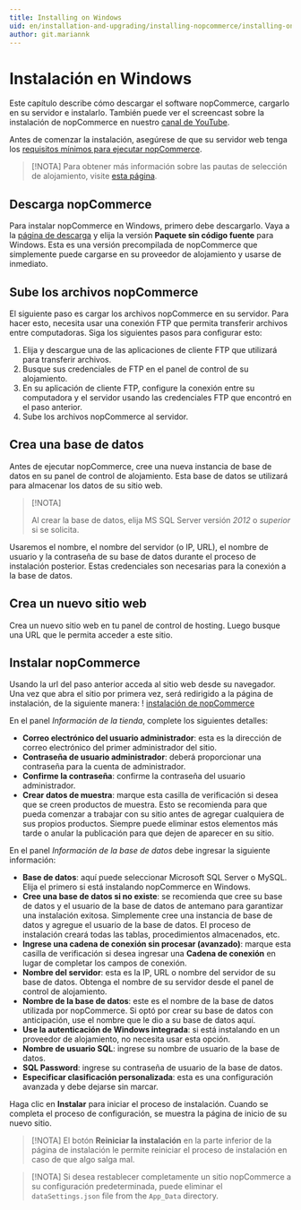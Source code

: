 ```yaml
---
title: Installing on Windows
uid: en/installation-and-upgrading/installing-nopcommerce/installing-on-windows
author: git.mariannk
---
```


# Instalación en Windows

Este capítulo describe cómo descargar el software nopCommerce, cargarlo en su servidor e instalarlo. También puede ver el screencast sobre la instalación de nopCommerce en nuestro [canal de YouTube](https://www.youtube.com/watch?v=L7NGodeB9sQ).

Antes de comenzar la instalación, asegúrese de que su servidor web tenga los [requisitos mínimos para ejecutar nopCommerce](xref:en/installation-and-upgrade/technology-and-system-requirements).

> [!NOTA]
> Para obtener más información sobre las pautas de selección de alojamiento, visite [esta página](xref:en/installation-and-upgrade/installation-nopcommerce/choose-a-hosting-company).

## Descarga nopCommerce
Para instalar nopCommerce en Windows, primero debe descargarlo. Vaya a la [página de descarga](https://www.nopcommerce.com/download-nopcommerce) y elija la versión **Paquete sin código fuente** para Windows. Esta es una versión precompilada de nopCommerce que simplemente puede cargarse en su proveedor de alojamiento y usarse de inmediato.

## Sube los archivos nopCommerce
El siguiente paso es cargar los archivos nopCommerce en su servidor. Para hacer esto, necesita usar una conexión FTP que permita transferir archivos entre computadoras. Siga los siguientes pasos para configurar esto:
1. Elija y descargue una de las aplicaciones de cliente FTP que utilizará para transferir archivos.
1. Busque sus credenciales de FTP en el panel de control de su alojamiento.
1. En su aplicación de cliente FTP, configure la conexión entre su computadora y el servidor usando las credenciales FTP que encontró en el paso anterior.
1. Sube los archivos nopCommerce al servidor.

## Crea una base de datos
Antes de ejecutar nopCommerce, cree una nueva instancia de base de datos en su panel de control de alojamiento. Esta base de datos se utilizará para almacenar los datos de su sitio web.

> [!NOTA]
>
> Al crear la base de datos, elija MS SQL Server versión *2012* o *superior* si se solicita.

Usaremos el nombre, el nombre del servidor (o IP, URL), el nombre de usuario y la contraseña de su base de datos durante el proceso de instalación posterior. Estas credenciales son necesarias para la conexión a la base de datos.

## Crea un nuevo sitio web
Crea un nuevo sitio web en tu panel de control de hosting. Luego busque una URL que le permita acceder a este sitio.

## Instalar nopCommerce
Usando la url del paso anterior acceda al sitio web desde su navegador.
Una vez que abra el sitio por primera vez, será redirigido a la página de instalación, de la siguiente manera:
! [instalación de nopCommerce](_static/installation-local/installation.jpg)

En el panel *Información de la tienda*, complete los siguientes detalles:
* **Correo electrónico del usuario administrador**: esta es la dirección de correo electrónico del primer administrador del sitio.
* **Contraseña de usuario administrador**: deberá proporcionar una contraseña para la cuenta de administrador.
* **Confirme la contraseña**: confirme la contraseña del usuario administrador.
* **Crear datos de muestra**: marque esta casilla de verificación si desea que se creen productos de muestra. Esto se recomienda para que pueda comenzar a trabajar con su sitio antes de agregar cualquiera de sus propios productos. Siempre puede eliminar estos elementos más tarde o anular la publicación para que dejen de aparecer en su sitio.

En el panel *Información de la base de datos* debe ingresar la siguiente información:
* **Base de datos**: aquí puede seleccionar Microsoft SQL Server o MySQL. Elija el primero si está instalando nopCommerce en Windows.
* **Cree una base de datos si no existe**: se recomienda que cree su base de datos y el usuario de la base de datos de antemano para garantizar una instalación exitosa. Simplemente cree una instancia de base de datos y agregue el usuario de la base de datos. El proceso de instalación creará todas las tablas, procedimientos almacenados, etc.
* **Ingrese una cadena de conexión sin procesar (avanzado)**: marque esta casilla de verificación si desea ingresar una **Cadena de conexión** en lugar de completar los campos de conexión.
* **Nombre del servidor**: esta es la IP, URL o nombre del servidor de su base de datos. Obtenga el nombre de su servidor desde el panel de control de alojamiento.
* **Nombre de la base de datos**: este es el nombre de la base de datos utilizada por nopCommerce. Si optó por crear su base de datos con anticipación, use el nombre que le dio a su base de datos aquí.
* **Use la autenticación de Windows integrada**: si está instalando en un proveedor de alojamiento, no necesita usar esta opción.
* **Nombre de usuario SQL**: ingrese su nombre de usuario de la base de datos.
* **SQL Password**: ingrese su contraseña de usuario de la base de datos.
* **Especificar clasificación personalizada**: esta es una configuración avanzada y debe dejarse sin marcar.

Haga clic en **Instalar** para iniciar el proceso de instalación. Cuando se completa el proceso de configuración, se muestra la página de inicio de su nuevo sitio.

> [!NOTA]
> El botón **Reiniciar la instalación** en la parte inferior de la página de instalación le permite reiniciar el proceso de instalación en caso de que algo salga mal.

> [!NOTA]
> Si desea restablecer completamente un sitio nopCommerce a su configuración predeterminada, puede eliminar el `dataSettings.json` file from the `App_Data` directory.
